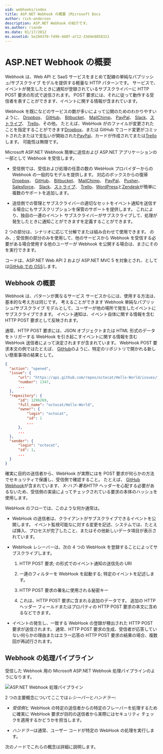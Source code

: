 ```yaml
---
uid: webhooks/index
title: ASP.NET Webhook の概要 |Microsoft Docs
author: rick-anderson
description: ASP.NET Webhook の紹介です。
ms.author: riande
ms.date: 01/17/2012
ms.assetid: 5e2843f0-f499-448f-a712-33d4e9858321
---
```

# <a name="aspnet-webhooks-overview"></a>ASP.NET Webhook の概要

Webhook は、Web API と SaaS サービスをまとめて配線の単純なパブリッシュ/サブスクライブ モデルを提供する軽量な HTTP パターンです。 サービスで、イベントが発生したときに通知が登録されているサブスクライバーに HTTP POST 要求の形式で送信されます。 POST 要求には、それに従って動作する受信者を表すことができます、イベントに関する情報が含まれています。

Webhook を既になどのサービスの数が多いによって公開のためのわかりやすいように、 [Dropbox](http://dropbox.com/)、 [GitHub](http://www.github.com/)、 [Bitbucket](https://bitbucket.org/)、 [MailChimp](http://www.mailchimp.com/)、 [PayPal](http://www.paypal.com/)、 [Slack](http://www.slack.com)、[ストライプ](http://www.stripe.com)、 [Trello](http://www.trello.com/)、その他。 たとえば、WebHook がのファイルが変更されたことを指定することができます[Dropbox](http://dropbox.com/)、または GitHub でコード変更がコミットされたまたはで支払いが開始された[PayPal](http://www.paypal.com/)、カードが作成されてまたは[Trello](http://www.trello.com/)します。 可能性は無限です。

Microsoft ASP.NET Webhook 簡単に送信および ASP.NET アプリケーションの一部として Webhook を受信します。

* 受信側では、受信および処理の任意の数の WebHook プロバイダーからの Webhook の一般的なモデルを提供します。 対応のボックスからの復帰[Dropbox](http://dropbox.com/)、 [GitHub](http://www.github.com/)、 [Bitbucket](https://bitbucket.org/)、 [MailChimp](http://www.mailchimp.com/)、 [PayPal](http://www.paypal.com/)、 [Pusher](http://www.pusher.com)、 [Salesforce](http://www.salesforce.com)、 [Slack](http://www.slack.com)、[ストライプ](http://www.stripe.com)、 [Trello](http://www.trello.com/)、[WordPress](http://www.wordpress.com)と[Zendesk](https://www.zendesk.com/)が簡単に複数のサポートを追加します。

* 送信側での管理とサブスクライバーの適切なセットをイベント通知を送信する場合にもサブスクリプションを保管のサポートを提供します。 これにより、独自の一連のイベント サブスクライバーがサブスクライブして、処理が発生したときに通知ことができますを定義することができます。

2 つの部分は、シナリオに応じて分解でまたは組み合わせて使用できます。 のみ、; 受信側の部分のみを使用して、他のサービスから Webhook を受信する必要がある場合使用する他のユーザーが Webhook を公開する場合は、まさにそのを実行できます。

コードは、ASP.NET Web API 2 および ASP.NET MVC 5 を対象とされ、としては[GitHub での OSS](https://github.com/aspnet/WebHooks)します。

## <a name="webhooks-overview"></a>Webhook の概要

Webhook は、パターンが異なるサービス サービスからには、使用する方法は、基本的な考え方は同じです。 考えることができます Webhook 単純なパブリッシュ/サブスクライブ モデルとして、ユーザーが他の場所で発生したイベントにサブスクライブできます。 イベント通知は、イベント自体に関する情報を含む HTTP POST 要求として反映されます。

通常、HTTP POST 要求には、JSON オブジェクトまたは HTML 形式のデータをトリガーする WebHook を引き起こすイベントに関する情報を含む WebHook 送信者によって決定されますが含まれています。 WebHook POST 要求本文の例ではたとえば、 [GitHub](http://www.github.com/)のように、特定のリポジトリで開かれる新しい懸案事項の結果として。

```json
{
  "action": "opened",
  "issue": {
      "url": "https://api.github.com/repos/octocat/Hello-World/issues/1347",
      "number": 1347,
      ...
  },
  "repository": {
      "id": 1296269,
      "full_name": "octocat/Hello-World",
      "owner": {
          "login": "octocat",
          "id": 1
          ...
      },
      ...
  },
  "sender": {
      "login": "octocat",
      "id": 1,
      ...
  }
}
```

確実に目的の送信者から、WebHook が実際にはを POST 要求が何らかの方法でセキュリティで保護し、受信側で確認すること。 たとえば、 [GitHub Webhook](https://developer.github.com/webhooks/)が含まれています、 *X-ハブ-署名*HTTP ヘッダーを心配する必要があるないため、受信側の実装によってチェックされている要求の本体のハッシュを使用します。

WebHook のフローでは、このような何か通常は。

* WebHook の送信者は、クライアントがサブスクライブできるイベントを公開します。 イベント監視可能なに対する変更を記述、システムでは、たとえば挿入、プロセスが完了したこと、またはその他新しいデータ項目が表示されています。

* WebHook レシーバーは、次の 4 つの WebHook を登録することによってサブスクライブします。

     1. HTTP POST 要求; の形式でのイベント通知の送信先の URI

     2. 一連のフィルターを WebHook を起動する; 特定のイベントを記述します。

     3. HTTP POST 要求の署名に使用される秘密キー

     4. これは、HTTP POST 要求に含まれる追加のデータです。 追加の HTTP ヘッダー フィールドまたはプロパティの HTTP POST 要求の本文に含めるなどできます。

* イベントの発生し、一致する WebHook の登録が検出された HTTP POST 要求が送信されます。 通常、HTTP POST 要求の生成、受信者が応答していない何らかの理由またはエラー応答の HTTP POST 要求の結果の場合、複数回が再試行されます。

## <a name="webhooks-processing-pipeline"></a>Webhook の処理パイプライン

受信した Webhook 用の Microsoft ASP.NET Webhook 処理パイプラインのようになります。

![ASP.NET Webhook 処理パイプライン](_static/WebHookReceivers.png)

2 つの主要概念についてここでは*レシーバー*と*ハンドラー*:

* *受信側*と WebHook の特定の送信者からの特定のフレーバーを処理するために確実に WebHook 要求が目的の送信者から実際にはセキュリティ チェックを適用するかどうかを担当します。

* *ハンドラー*は通常、ユーザー コードが特定の WebHook の処理を実行します。

次のノードでこれらの概念は詳細に説明します。
